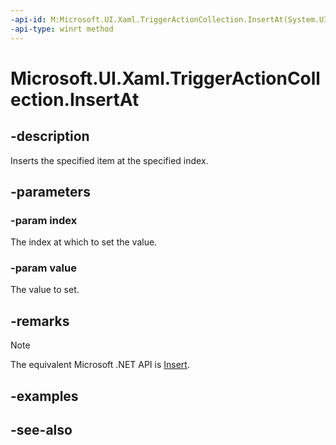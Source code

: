 ```yaml
---
-api-id: M:Microsoft.UI.Xaml.TriggerActionCollection.InsertAt(System.UInt32,Microsoft.UI.Xaml.TriggerAction)
-api-type: winrt method
---
```


<!-- Method syntax
public void InsertAt(System.UInt32 index, Microsoft.UI.Xaml.TriggerAction value)
-->

# Microsoft.UI.Xaml.TriggerActionCollection.InsertAt

## -description

Inserts the specified item at the specified index.

## -parameters

### -param index

The index at which to set the value.

### -param value

The value to set.

## -remarks

> [!NOTE]
> The equivalent Microsoft .NET API is [Insert](/dotnet/api/system.collections.ilist.insert).

## -examples

## -see-also
